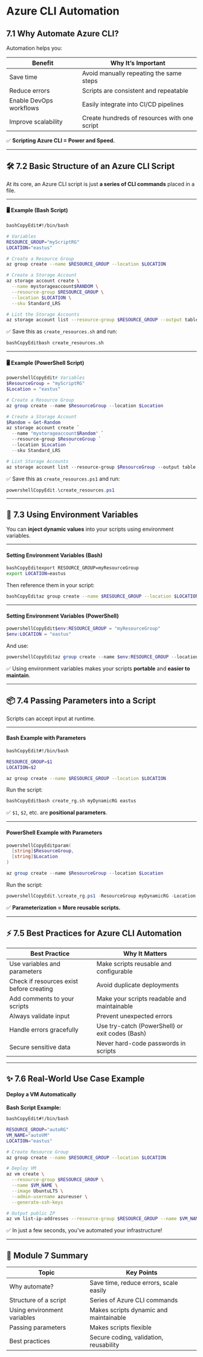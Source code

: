 # Azure CLI Automation

## 7.1 Why Automate Azure CLI?

Automation helps you:

| Benefit                 | Why It’s Important                           |
| ----------------------- | -------------------------------------------- |
| Save time               | Avoid manually repeating the same steps      |
| Reduce errors           | Scripts are consistent and repeatable        |
| Enable DevOps workflows | Easily integrate into CI/CD pipelines        |
| Improve scalability     | Create hundreds of resources with one script |

✅ **Scripting Azure CLI = Power and Speed.**

***

## 🛠️ 7.2 Basic Structure of an Azure CLI Script

At its core, an Azure CLI script is just **a series of CLI commands** placed in a file.

***

#### 🖥️ Example (Bash Script)

```bash
bashCopyEdit#!/bin/bash

# Variables
RESOURCE_GROUP="myScriptRG"
LOCATION="eastus"

# Create a Resource Group
az group create --name $RESOURCE_GROUP --location $LOCATION

# Create a Storage Account
az storage account create \
  --name mystorageaccount$RANDOM \
  --resource-group $RESOURCE_GROUP \
  --location $LOCATION \
  --sku Standard_LRS

# List the Storage Accounts
az storage account list --resource-group $RESOURCE_GROUP --output table
```

✅ Save this as `create_resources.sh` and run:

```bash
bashCopyEditbash create_resources.sh
```

***

#### 🖥️ Example (PowerShell Script)

```powershell
powershellCopyEdit# Variables
$ResourceGroup = "myScriptRG"
$Location = "eastus"

# Create a Resource Group
az group create --name $ResourceGroup --location $Location

# Create a Storage Account
$Random = Get-Random
az storage account create `
  --name "mystorageaccount$Random" `
  --resource-group $ResourceGroup `
  --location $Location `
  --sku Standard_LRS

# List Storage Accounts
az storage account list --resource-group $ResourceGroup --output table
```

✅ Save this as `create_resources.ps1` and run:

```powershell
powershellCopyEdit.\create_resources.ps1
```

***

## 🧩 7.3 Using Environment Variables

You can **inject dynamic values** into your scripts using environment variables.

***

#### Setting Environment Variables (Bash)

```bash
bashCopyEditexport RESOURCE_GROUP=myResourceGroup
export LOCATION=eastus
```

Then reference them in your script:

```bash
bashCopyEditaz group create --name $RESOURCE_GROUP --location $LOCATION
```

***

#### Setting Environment Variables (PowerShell)

```powershell
powershellCopyEdit$env:RESOURCE_GROUP = "myResourceGroup"
$env:LOCATION = "eastus"
```

And use:

```powershell
powershellCopyEditaz group create --name $env:RESOURCE_GROUP --location $env:LOCATION
```

✅ Using environment variables makes your scripts **portable** and **easier to maintain**.

***

## 📦 7.4 Passing Parameters into a Script

Scripts can accept input at runtime.

***

#### Bash Example with Parameters

```bash
bashCopyEdit#!/bin/bash

RESOURCE_GROUP=$1
LOCATION=$2

az group create --name $RESOURCE_GROUP --location $LOCATION
```

Run the script:

```bash
bashCopyEditbash create_rg.sh myDynamicRG eastus
```

✅ `$1`, `$2`, etc. are **positional parameters**.

***

#### PowerShell Example with Parameters

```powershell
powershellCopyEditparam(
  [string]$ResourceGroup,
  [string]$Location
)

az group create --name $ResourceGroup --location $Location
```

Run the script:

```powershell
powershellCopyEdit.\create_rg.ps1 -ResourceGroup myDynamicRG -Location eastus
```

✅ **Parameterization = More reusable scripts.**

***

## ⚡ 7.5 Best Practices for Azure CLI Automation

| Best Practice                            | Why It Matters                                  |
| ---------------------------------------- | ----------------------------------------------- |
| Use variables and parameters             | Make scripts reusable and configurable          |
| Check if resources exist before creating | Avoid duplicate deployments                     |
| Add comments to your scripts             | Make your scripts readable and maintainable     |
| Always validate input                    | Prevent unexpected errors                       |
| Handle errors gracefully                 | Use try-catch (PowerShell) or exit codes (Bash) |
| Secure sensitive data                    | Never hard-code passwords in scripts            |

***

## ✨ 7.6 Real-World Use Case Example

#### Deploy a VM Automatically

**Bash Script Example:**

```bash
bashCopyEdit#!/bin/bash

RESOURCE_GROUP="autoRG"
VM_NAME="autoVM"
LOCATION="eastus"

# Create Resource Group
az group create --name $RESOURCE_GROUP --location $LOCATION

# Deploy VM
az vm create \
  --resource-group $RESOURCE_GROUP \
  --name $VM_NAME \
  --image UbuntuLTS \
  --admin-username azureuser \
  --generate-ssh-keys

# Output public IP
az vm list-ip-addresses --resource-group $RESOURCE_GROUP --name $VM_NAME --output table
```

✅ In just a few seconds, you’ve automated your infrastructure!

***

## 📝 Module 7 Summary

| Topic                       | Key Points                             |
| --------------------------- | -------------------------------------- |
| Why automate?               | Save time, reduce errors, scale easily |
| Structure of a script       | Series of Azure CLI commands           |
| Using environment variables | Makes scripts dynamic and maintainable |
| Passing parameters          | Makes scripts flexible                 |
| Best practices              | Secure coding, validation, reusability |
